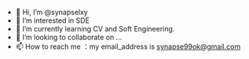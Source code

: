 - 👋 Hi, I’m @synapselxy
- 👀 I’m interested in SDE
- 🌱 I’m currently learning CV and Soft Engineering.
- 💞️ I’m looking to collaborate on ...
- 📫 How to reach me ：my email_address is synapse99ok@gmail.com

<!---
synapselxy/synapselxy is a ✨ special ✨ repository because its `README.md` (this file) appears on your GitHub profile.
You can click the Preview link to take a look at your changes.
--->
